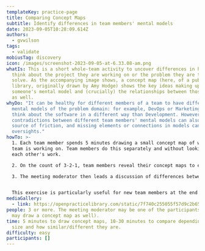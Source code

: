 ```yaml
---
templateKey: practice-page
title: Comparing Concept Maps
subtitle: Identify differences in team members' mental models
date: 2023-09-05T10:28:09.614Z
authors:
  - gvwilson
tags:
  - validate
mobiusTag: discovery
icon: /images/screenshot-2023-09-05-at-6.33.08-am.png
whatIs: This is a short whole-team activity to uncover differences in how people
  think about the project they are working on or the problem they are trying to
  solve. As the accompanying image shows, a concept map (here, of a public
  library, originally drawn by Amy Hodge) shows the key ideas making up
  someone's mental model and (crucially) the relationships between those ideas
  as well.
whyDo: "It can be healthy for different members of a team to have different
  mental models of the problem domain: for example, DevOps or Marketing may
  think about the software in a different way than Development. However,
  contradictions between different team members' mental models can also be a
  source of friction, and missing elements or connections in models can lead to
  oversights."
howTo: >-
  1. Each team member spends 5 minutes drawing a small concept map of what the
  team is working on. Team members do this separately and without looking at
  each other's work.

  2. On the count of 3-2-1, team members reveal their concept maps to each other.

  3. The meeting moderator then leads a discussion of differences between those concept maps.


  This exercise is particularly useful for new team members at the end of their second or third week of onboarding, and again at the end of their first quarter.
mediaGallery:
  - link: https://openpracticelibrary.com/static/7f740c255055f57d9c2b652cc62bf9b5/2af79/screenshot-2023-09-05-at-6.33.08-am.webp
people: 3 or more. The meeting moderator may be one of the participants (i.e.,
  may draw a concept map as well).
time: 5 minutes to draw concept maps, 10-30 minutes to compare depending on team
  size and how similar/different they are.
difficulty: easy
participants: []
---
```

